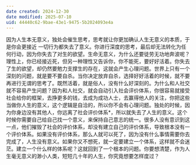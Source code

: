 ```yaml
---
date created: 2024-12-30
date modified: 2025-07-10
uid: 44440c62-9bae-43e1-9475-5b2024093e4a
---
```


因为人生本无意义，独处会催生思考，思考就让你更加确认人生无意义的本质，于是你会更接近 一切行为都失去了意义。你进行深度的思考，最后却无法转化为任何行动，因为你失去了对生的欲望。生命无意义，为什么还要徒劳无功地奔波呢？理性上，你已经接近死，但另一种理性又告诉你，你不能死，要好好活着。你失去了生的欲望，却仍然要勉力支撑生的存在，这就会产生心理问题。世界上只有一个深刻的问题，就是要不要自杀。当你决定放弃自杀，选择好好活着的时候，就不要再进行无谓的思考了。既然活着，就是俗人，没有什么好深刻的。为什么和人社交就不容易产生问题？因为和人社交，就会自动引入社会评价体系，你很容易就接受社会给你的框架，去挣更多的钱，去成为成功人士，去赢得他人的关注，你把这些当做你人生的意义，这个逻辑是自洽的，所以你不会有心理问题。独处的时候，因为你身边没有其他人，你远离了社会评价体系*，所以就失去了人生的意义。这个时候你需要自己给自己找一个意义，来保持自己意志的统一。很多人没有意识到这一点，他们摧毁了社会的评价体系，却没有建立自己的评价体系，导致根本没有一个评价体系。如果没有评价体系，那么人就可以死了，因为没有什么事情需要你去完成了，人生没有意义。如果你又不想死，就一定要建立一个体系，这样就不会迷茫。建立一个什么样的体系呢？这就回到了一个根本的问题。你要想清楚，作为人生毫无意义的渺小人类，短短几十年的人生，你究竟想要怎样度过？
